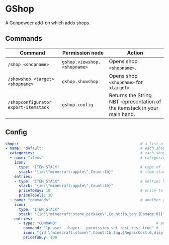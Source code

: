 # GShop

A Gunpowder add-on which adds shops.

## Commands

| Command                              | Permission node             | Action                                                                    |
|--------------------------------------|-----------------------------|---------------------------------------------------------------------------|
| `/shop <shopname>`                   | `gshop.viewshop.<shopname>` | Opens shop `<shopname>`.                                                  |
| `/showshop <target> <shopname>`      | `gshop.showshop`            | Opens shop `<shopname>` for `<target>`                                    |
| `/shopconfigurator export-itemstack` | `gshop.config`              | Returns the String NBT representation of the itemstack in your main hand. |

## Config

```yaml
shops:                                                      # a list of sops
- name: "default"                                           # each shop has a name
  categories:                                               # each shop is divided into categories
  - name: "items"                                           # categories have an icon and a list of entries
    icon:
      type: "ITEM_STACK"                                    # type of icons is always ITEM_STACK.
      stack: "{id:\"minecraft:apple\",Count:1b}"            # item stacks are given as stringified NBT
    entries:
    - type: "ITEM_STACK"                                    # entries have a type - currently only ITEM_STACK or COMMAND
      stack: "{id:\"minecraft:apple\",Count:1b}"
      priceToBuy: 10                                        # price to buy and sell in gunpowder currency
      priceToSell: 10
  - name: "commands"                                        # another category
    icon:
      type: "ITEM_STACK"
      stack: "{id:\"minecraft:stone_pickaxe\",Count:1b,tag:{Damage:0}}"
    entries:
      - type: "COMMAND"                                            # another type of entry
        command: "lp user --buyer-- permission set test.test true" # --buyer-- will be replaced with the buyer name
        icon: "{id:\"minecraft:stone\",Count:1b,tag:{RepairCost:0,display:{Name:'{\"text\":\"Permission Node: test.test\"}'}}}" # These strings can be copied from the `/shopconfigurator export-itemstack` command, with the stack in your hand.
        priceToBuy: 100
```